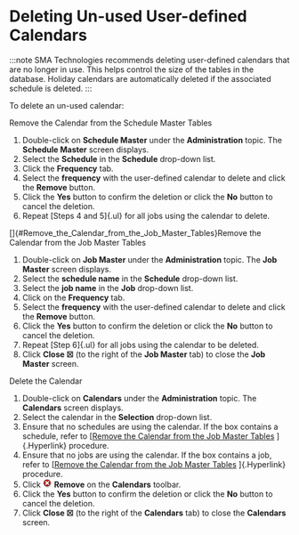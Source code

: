 # Deleting Un-used User-defined Calendars

:::note
SMA Technologies recommends deleting user-defined calendars that are no longer in use. This helps control the size of the tables in the database. Holiday calendars are automatically deleted if the associated schedule is deleted.
:::

To delete an un-used calendar:

Remove the Calendar from the Schedule Master Tables

1. Double-click on **Schedule Master** under the **Administration**
    topic. The **Schedule Master** screen displays.
2. Select the **Schedule** in the **Schedule** drop-down list.
3. Click the **Frequency** tab.
4. Select the **frequency** with the user-defined calendar to delete
    and click the **Remove** button.
5. Click the **Yes** button to confirm the deletion or click the **No**
    button to cancel the deletion.
6. Repeat [Steps 4 and 5]{.ul} for all jobs using the calendar to
    delete.

[]{#Remove_the_Calendar_from_the_Job_Master_Tables}Remove the Calendar from the Job Master Tables

1. Double-click on **Job Master** under the **Administration** topic.
    The **Job Master** screen displays.
2. Select the **schedule name** in the **Schedule** drop-down list.
3. Select the **job name** in the **Job** drop-down list.
4. Click on the **Frequency** tab.
5. Select the **frequency** with the user-defined calendar to delete
    and click the **Remove** button.
6. Click the **Yes** button to confirm the deletion or click the **No**
    button to cancel the deletion.
7. Repeat [Step 6]{.ul} for all jobs using the calendar to be deleted.
8. Click **Close ☒** (to the right of the **Job Master** tab) to close
    the **Job Master** screen.

Delete the Calendar

1. Double-click on **Calendars** under the **Administration** topic.
    The **Calendars** screen displays.
2. Select the calendar in the **Selection** drop-down list.
3. Ensure that no schedules are using the calendar. If the box contains
    a schedule, refer to [[Remove the Calendar from the Job Master     Tables](#Remove_the_Calendar_from_the_Job_Master_Tables)
    ]{.Hyperlink} procedure.
4. Ensure that no jobs are using the calendar. If the box contains a
    job, refer to [[Remove the Calendar from the Job Master     Tables](#Remove_the_Calendar_from_the_Job_Master_Tables)
    ]{.Hyperlink} procedure.
5. Click ![Remove     icon](../../../Resources/Images/EM/EMdelete.png "Remove icon")
    **Remove** on the **Calendars** toolbar.
6. Click the **Yes** button to confirm the deletion or click the **No**
    button to cancel the deletion.
7. Click **Close ☒** (to the right of the **Calendars** tab) to close
    the **Calendars** screen.
